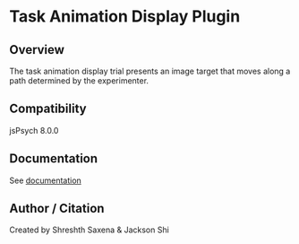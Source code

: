 # Task Animation Display Plugin

## Overview

The task animation display trial presents an image target that moves along a path determined by the experimenter.

<!-- ## Loading

### In browser

```js
<script src="https://unpkg.com/@jspsych-contrib/plugin-task-animation-display@1.0.0"></script>
``` -->

## Compatibility

jsPsych 8.0.0

## Documentation

See [documentation](https://github.com/beatlab-mcmaster/AVOKE/blob/main/plugin-task-animation-display/docs/jspsych-task-animation-display.md)

## Author / Citation

Created by Shreshth Saxena & Jackson Shi